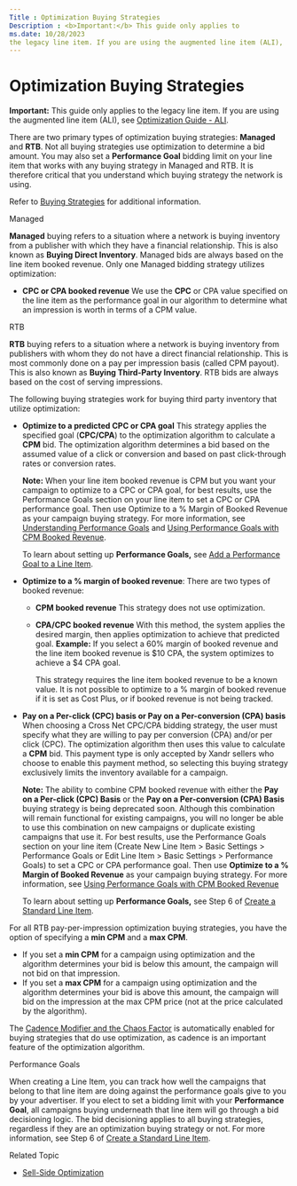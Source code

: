 ```yaml
---
Title : Optimization Buying Strategies
Description : <b>Important:</b> This guide only applies to
ms.date: 10/28/2023
the legacy line item. If you are using the augmented line item (ALI),
---
```



# Optimization Buying Strategies





<b>Important:</b> This guide only applies to
the legacy line item. If you are using the augmented line item (ALI),
see
<a href="optimization-guide-ali.md" class="xref">Optimization Guide -
ALI</a>.



There are two primary types of optimization buying strategies:
**Managed** and **RTB**. Not all buying strategies use optimization to
determine a bid amount. You may also set a **Performance Goal** bidding
limit on your line item that works with any buying strategy in Managed
and RTB. It is therefore critical that you understand which buying
strategy the network is using.

Refer to
<a href="buying-strategies.md" class="xref">Buying Strategies</a> for
additional information.

Managed

**Managed** buying refers to a situation where a network is buying
inventory from a publisher with which they have a financial
relationship. This is also known as **Buying Direct Inventory**. Managed
bids are always based on the line item booked revenue. Only one Managed
bidding strategy utilizes optimization:

- **CPC or CPA booked revenue** We use the **CPC** or
  CPA value specified on the line item
  as the performance goal in our algorithm to determine what an
  impression is worth in terms of a CPM value.

RTB

**RTB** buying refers to a situation where a network is buying inventory
from publishers with whom they do not have a direct financial
relationship. This is most commonly done on a pay per impression basis
(called CPM payout). This is also known as **Buying Third-Party
Inventory**. RTB bids are always based on the cost of serving
impressions.

The following buying strategies work for buying third party inventory
that utilize optimization:

- **Optimize to a predicted CPC or CPA goal** This strategy applies the
  specified goal (**CPC/CPA**) to the optimization algorithm to
  calculate a **CPM** bid. The optimization algorithm determines a bid
  based on the assumed value of a click or conversion and based on past
  click-through rates or conversion rates.
  

  <b>Note:</b> When your line item booked
  revenue is CPM but you want your campaign to optimize to a CPC or CPA
  goal, for best results, use the Performance
  Goals section on your line item to set a CPC or CPA performance
  goal. Then use Optimize to a % Margin of
  Booked Revenue as your campaign buying strategy.
  For more information, see
  <a href="understanding-performance-goals.md"
  class="xref">Understanding Performance Goals</a> and
  <a href="using-performance-goals-with-cpm-booked-revenue.md"
  class="xref">Using Performance Goals with CPM Booked Revenue</a>.

  To learn about setting up **Performance Goals,** see
  <a href="add-a-performance-goal-to-a-line-item.md" class="xref">Add a
  Performance Goal to a Line Item</a>.

  
- **Optimize to a % margin of booked revenue**: There are two types of
  booked revenue:
  - **CPM booked revenue** This strategy does not use optimization.

  - **CPA/CPC booked revenue** With this method, the system applies the
    desired margin, then applies optimization to achieve that predicted
    goal. **Example:** If you select a 60% margin of booked revenue and
    the line item booked revenue is $10 CPA, the system optimizes to
    achieve a $4 CPA goal.

    This strategy requires the line item booked revenue to be a known
    value. It is not possible to optimize to a % margin of booked
    revenue if it is set as Cost Plus, or if booked revenue is not being
    tracked.
- **Pay on a Per-click (CPC) basis or Pay on a Per-conversion (CPA)
  basis** When choosing a Cross Net CPC/CPA bidding strategy, the user
  must specify what they are willing to pay per conversion (CPA) and/or
  per click (CPC). The optimization algorithm then uses this value to
  calculate a **CPM** bid. This payment type is only accepted by
  Xandr sellers who choose to enable this
  payment method, so selecting this buying strategy exclusively limits
  the inventory available for a campaign.
  

  <b>Note:</b> The ability to combine CPM
  booked revenue with either the **Pay on a Per-click (CPC) Basis** or
  the **Pay on a Per-conversion (CPA) Basis** buying strategy is being
  deprecated soon. Although this combination will remain functional for
  existing campaigns, you will no longer be able to use this combination
  on new campaigns or duplicate existing campaigns that use it. For best
  results, use the Performance Goals
  section on your line item
  (Create New
  Line Item  \>  Basic Settings
   \>  Performance Goals
  or Edit Line
  Item  \>  Basic Settings  \>
   Performance Goals) to set a
  CPC or CPA performance goal. Then use **Optimize to a % Margin of
  Booked Revenue** as your campaign buying strategy.
  For more information, see
  <a href="using-performance-goals-with-cpm-booked-revenue.md"
  class="xref">Using Performance Goals with CPM Booked Revenue</a>

  To learn about setting up **Performance Goals,** see Step 6 of
  <a href="create-a-standard-line-item.md" class="xref">Create a
  Standard Line Item</a>.

  

For all RTB pay-per-impression optimization buying strategies, you have
the option of specifying a **min CPM** and a **max CPM**.

- If you set a **min CPM** for a campaign using optimization and the
  algorithm determines your bid is below this amount, the campaign will
  not bid on that impression.
- If you set a **max CPM** for a campaign using optimization and the
  algorithm determines your bid is above this amount, the campaign will
  bid on the impression at the max CPM price (not at the price
  calculated by the algorithm).

The <a href="cadence-modifier-and-the-chaos-factor.md"
class="xref">Cadence Modifier and the Chaos Factor</a> is automatically
enabled for buying strategies that do use optimization, as cadence is an
important feature of the optimization algorithm.

Performance Goals

When creating a Line Item, you can track how well the campaigns that
belong to that line item are doing against the performance goals give to
you by your advertiser. If you elect to set a bidding limit with your
**Performance Goal**, all campaigns buying underneath that line item
will go through a bid decisioning logic. The bid decisioning applies to
all buying strategies, regardless if they are an optimization buying
strategy or not. For more information, see Step 6 of
<a href="create-a-standard-line-item.md" class="xref">Create a
Standard Line Item</a>.

Related Topic

- <a href="sell-side-optimization.md" class="xref">Sell-Side
  Optimization</a>





